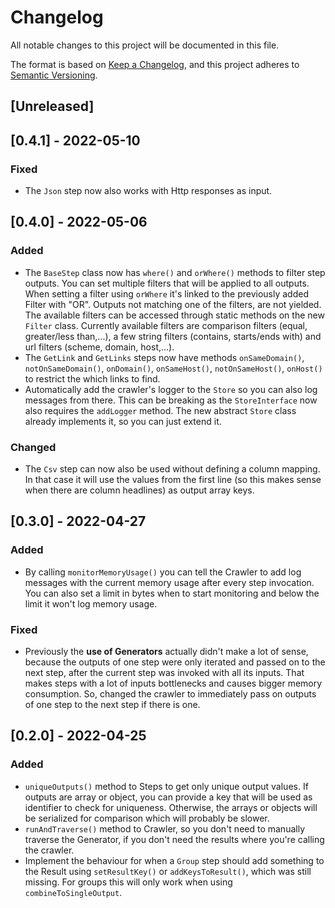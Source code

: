 # Changelog
All notable changes to this project will be documented in this file.

The format is based on [Keep a Changelog](https://keepachangelog.com/en/1.0.0/),
and this project adheres to [Semantic Versioning](https://semver.org/spec/v2.0.0.html).

## [Unreleased]

## [0.4.1] - 2022-05-10
### Fixed
* The `Json` step now also works with Http responses as input.

## [0.4.0] - 2022-05-06
### Added
* The `BaseStep` class now has `where()` and `orWhere()` methods to
  filter step outputs. You can set multiple filters that will be
  applied to all outputs. When setting a filter using `orWhere`
  it's linked to the previously added Filter with "OR". Outputs not
  matching one of the filters, are not yielded. The available
  filters can be accessed through static methods on the new `Filter`
  class. Currently available filters are comparison filters (equal,
  greater/less than,...), a few string filters (contains,
  starts/ends with) and url filters (scheme, domain, host,...).
* The `GetLink` and `GetLinks` steps now have methods
  `onSameDomain()`, `notOnSameDomain()`, `onDomain()`,
  `onSameHost()`, `notOnSameHost()`, `onHost()` to restrict the
  which links to find.
* Automatically add the crawler's logger to the `Store` so you can
  also log messages from there. This can be breaking as the
  `StoreInterface` now also requires the `addLogger` method. The
  new abstract `Store` class already implements it, so you can just
  extend it.

### Changed
* The `Csv` step can now also be used without defining a column
  mapping. In that case it will use the values from the first line
  (so this makes sense when there are column headlines) as output
  array keys.

## [0.3.0] - 2022-04-27
### Added
* By calling `monitorMemoryUsage()` you can tell the Crawler to add
  log messages with the current memory usage after every step
  invocation.
  You can also set a limit in bytes when to start monitoring and
  below the limit it won't log memory usage.

### Fixed
* Previously the __use of Generators__ actually didn't make a lot of
  sense, because the outputs of one step were only iterated and
  passed on to the next step, after the current step was invoked
  with all its inputs. That makes steps with a lot of inputs
  bottlenecks and causes bigger memory consumption. So, changed the
  crawler to immediately pass on outputs of one step to the next
  step if there is one.

## [0.2.0] - 2022-04-25
### Added
* `uniqueOutputs()` method to Steps to get only unique output values.
  If outputs are array or object, you can provide a key that will be
  used as identifier to check for uniqueness. Otherwise, the arrays
  or objects will be serialized for comparison which will probably be 
  slower.
* `runAndTraverse()` method to Crawler, so you don't need to manually
  traverse the Generator, if you don't need the results where you're
  calling the crawler.
* Implement the behaviour for when a `Group` step should add
  something to the Result using `setResultKey()` or
  `addKeysToResult()`, which was still missing. For groups this will
  only work when using `combineToSingleOutput`.
